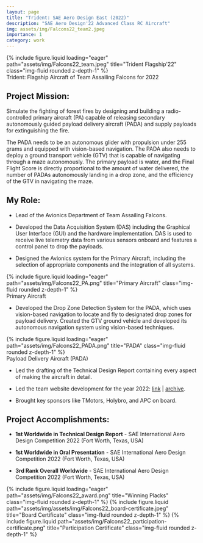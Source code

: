 ```yaml
---
layout: page
title: "Trident: SAE Aero Design East (2022)"
description: "SAE Aero Design'22 Advanced Class RC Aircraft"
img: assets/img/Falcons22_team2.jpeg
importance: 1
category: work
---
```

<div class="row">
  <div class="col-sm mt-3 mt-md-0">
      {% include figure.liquid loading="eager" path="assets/img/Falcons22_team.jpeg" title="Trident Flagship'22" class="img-fluid rounded z-depth-1" %}
  </div>
</div>
<div class="caption">
    Trident: Flagship Aircraft of Team Assailing Falcons for 2022
</div>

## Project Mission:
Simulate the fighting of forest fires by designing and building a radio-controlled primary aircraft (PA) capable of releasing secondary autonomously guided payload delivery aircraft (PADA) and supply payloads for extinguishing the fire.

The PADA needs to be an autonomous glider with propulsion under 255 grams and equipped with vision-based navigation. The PADA also needs to deploy a ground transport vehicle (GTV) that is capable of navigating through a maze autonomously. The primary payload is water, and the Final Flight Score is directly proportional to the amount of water delivered, the number of PADAs autonomously landing in a drop zone, and the efficiency of the GTV in navigating the maze.

## My Role:
* Lead of the Avionics Department of Team Assailing Falcons.

* Developed the Data Acquisition System (DAS) including the Graphical User Interface (GUI) and the hardware implementation. DAS is used to receive live telemetry data from various sensors onboard and features a control panel to drop the payloads.

* Designed the Avionics system for the Primary Aircraft, including the selection of appropriate components and the integration of all systems.

<div class="row">
  <div class="col-sm mt-3 mt-md-0">
      {% include figure.liquid loading="eager" path="assets/img/Falcons22_PA.png" title="Primary Aircraft" class="img-fluid rounded z-depth-1" %}
  </div>
</div>
<div class="caption">
    Primary Aircraft
</div>

* Developed the Drop Zone Detection System for the PADA, which uses vision-based navigation to locate and fly to designated drop zones for payload delivery. Created the GTV ground vehicle and developed its autonomous navigation system using vision-based techniques.

<div class="row">
  <div class="col-sm mt-3 mt-md-0">
      {% include figure.liquid loading="eager" path="assets/img/Falcons22_PADA.png" title="PADA" class="img-fluid rounded z-depth-1" %}
  </div>
</div>
<div class="caption">
    Payload Delivery Aircraft (PADA)
</div>
  
* Led the drafting of the Technical Design Report containing every aspect of making the aircraft in detail.

* Led the team website development for the year 2022: [link](https://assailingfalcons.in/) \| [archive](https://web.archive.org/web/20220610031750/https://assailingfalcons.in/).

* Brought key sponsors like TMotors, Holybro, and APC on board.

## Project Accomplishments:

* **1st Worldwide in Technical Design Report** - SAE International Aero Design Competition 2022 (Fort Worth, Texas, USA)

* **1st Worldwide in Oral Presentation** - SAE International Aero Design Competition 2022 (Fort Worth, Texas, USA)

* **3rd Rank Overall Worldwide** - SAE International Aero Design Competition 2022 (Fort Worth, Texas, USA)

{% include figure.liquid loading="eager" path="assets/img/Falcons22_award.png" title="Winning Placks" class="img-fluid rounded z-depth-1" %}
{% include figure.liquid path="assets/img/assets/img/Falcons22_board-certificate.jpeg" title="Board Certificate" class="img-fluid rounded z-depth-1" %}
{% include figure.liquid path="assets/img/Falcons22_participation-certificate.png" title="Participation Certificate" class="img-fluid rounded z-depth-1" %}